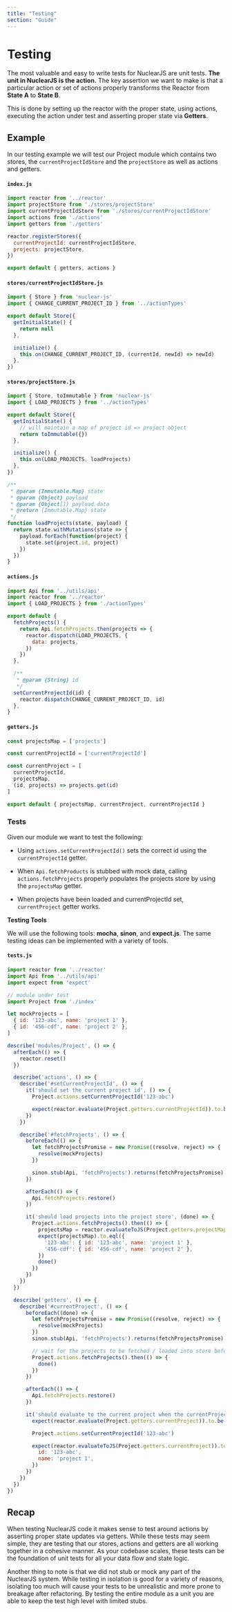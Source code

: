 ```yaml
---
title: "Testing"
section: "Guide"
---
```


# Testing

The most valuable and easy to write tests for NuclearJS are unit tests.  **The unit in NuclearJS is the action.** The key assertion we want to make
is that a particular action or set of actions properly transforms the Reactor from **State A** to **State B**.

This is done by setting up the reactor with the proper state, using actions, executing the action under test and asserting proper state via **Getters**.

## Example

In our testing example we will test our Project module which contains two stores, the `currentProjectIdStore` and the `projectStore` as well as
actions and getters.

#### `index.js`

```javascript
import reactor from '../reactor'
import projectStore from './stores/projectStore'
import currentProjectIdStore from './stores/currentProjectIdStore'
import actions from './actions'
import getters from './getters'

reactor.registerStores({
  currentProjectId: currentProjectIdStore,
  projects: projectStore,
})

export default { getters, actions }
```

#### `stores/currentProjectIdStore.js`

```javascript
import { Store } from 'nuclear-js'
import { CHANGE_CURRENT_PROJECT_ID } from '../actionTypes'

export default Store({
  getInitialState() {
    return null
  },

  initialize() {
    this.on(CHANGE_CURRENT_PROJECT_ID, (currentId, newId) => newId)
  },
})
```

#### `stores/projectStore.js`

```javascript
import { Store, toImmutable } from 'nuclear-js'
import { LOAD_PROJECTS } from '../actionTypes'

export default Store({
  getInitialState() {
    // will maintain a map of project id => project object
    return toImmutable({})
  },

  initialize() {
    this.on(LOAD_PROJECTS, loadProjects)
  },
})

/**
 * @param {Immutable.Map} state
 * @param {Object} payload
 * @param {Object[]} payload.data
 * @return {Immutable.Map} state
 */
function loadProjects(state, payload) {
  return state.withMutations(state => {
    payload.forEach(function(project) {
      state.set(project.id, project)
    })
  })
}
```

#### `actions.js`

```javascript
import Api from '../utils/api'
import reactor from '../reactor'
import { LOAD_PROJECTS } from './actionTypes'

export default {
  fetchProjects() {
    return Api.fetchProjects.then(projects => {
      reactor.dispatch(LOAD_PROJECTS, {
        data: projects,
      })
    })
  },

  /**
   * @param {String} id
   */
  setCurrentProjectId(id) {
    reactor.dispatch(CHANGE_CURRENT_PROJECT_ID, id)
  },
}
```

#### `getters.js`

```javascript
const projectsMap = ['projects']

const currentProjectId = ['currentProjectId']

const currentProject = [
  currentProjectId,
  projectsMap,
  (id, projects) => projects.get(id)
]

export default { projectsMap, currentProject, currentProjectId }
```

### Tests

Given our module we want to test the following:

- Using `actions.setCurrentProjectId()` sets the correct id using the `currentProjectId` getter.

- When `Api.fetchProducts` is stubbed with mock data, calling `actions.fetchProjects` properly populates
  the projects store by using the `projectsMap` getter.

- When projects have been loaded and currentProjectId set, `currentProject` getter works.

**Testing Tools**

We will use the following tools: **mocha**, **sinon**, and **expect.js**.  The same testing ideas can be implemented with a variety of tools.

#### `tests.js`

```javascript
import reactor from '../reactor'
import Api from '../utils/api'
import expect from 'expect'

// module under test
import Project from './index'

let mockProjects = [
  { id: '123-abc', name: 'project 1' },
  { id: '456-cdf', name: 'project 2' },
]

describe('modules/Project', () => {
  afterEach(() => {
    reactor.reset()
  })

  describe('actions', () => {
    describe('#setCurrentProjectId', () => {
      it('should set the current project id', () => {
        Project.actions.setCurrentProjectId('123-abc')

        expect(reactor.evaluate(Project.getters.currentProjectId)).to.be('123-abc')
      })
    })

    describe('#fetchProjects', () => {
      beforeEach(() => {
        let fetchProjectsPromise = new Promise((resolve, reject) => {
          resolve(mockProjects)
        })

        sinon.stub(Api, 'fetchProjects').returns(fetchProjectsPromise)
      })

      afterEach(() => {
        Api.fetchProjects.restore()
      })

      it('should load projects into the project store', (done) => {
        Project.actions.fetchProjects().then(() => {
          projectsMap = reactor.evaluateToJS(Project.getters.projectMap)
          expect(projectsMap).to.eql({
            '123-abc': { id: '123-abc', name: 'project 1' },
            '456-cdf': { id: '456-cdf', name: 'project 2' },
          })
          done()
        })
      })
    })
  })

  describe('getters', () => {
    describe('#currentProject', () => {
      beforeEach((done) => {
        let fetchProjectsPromise = new Promise((resolve, reject) => {
          resolve(mockProjects)
        })
        sinon.stub(Api, 'fetchProjects').returns(fetchProjectsPromise)

        // wait for the projects to be fetched / loaded into store before test
        Project.actions.fetchProjects().then(() => {
          done()
        })
      })

      afterEach(() => {
        Api.fetchProjects.restore()
      })

      it('should evaluate to the current project when the currentProjectId is set', () => {
        expect(reactor.evaluate(Project.getters.currentProject)).to.be(undefined)

        Project.actions.setCurrentProjectId('123-abc')

        expect(reactor.evaluateToJS(Project.getters.currentProject)).to.eql({
          id: '123-abc',
          name: 'project 1',
        })
      })
    })
  })
})
```

## Recap

When testing NuclearJS code it makes sense to test around actions by asserting proper state updates via getters.  While these tests may seem simple, they are
testing that our stores, actions and getters are all working together in a cohesive manner.  As your codebase scales, these tests can be the foundation of unit tests
for all your data flow and state logic.

Another thing to note is that we did not stub or mock any part of the NuclearJS system.  While testing in isolation is good for a variety of reasons,
isolating too much will cause your tests to be unrealistic and more prone to breakage after refactoring.  By testing the entire module as a unit
you are able to keep the test high level with limited stubs.
